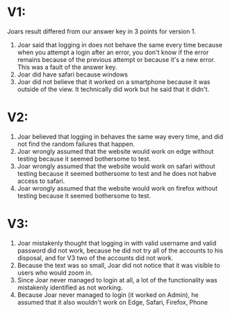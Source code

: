 # V1:

Joars result differed from our answer key in 3 points for version 1.

1. Joar said that logging in does not behave the same every time because when you attempt a login after an error, you don't know if the error remains because of the previous attempt or because it's a new error. This was a fault of the answer key.
2. Joar did have safari because windows
3. Joar did not believe that it worked on a smartphone because it was outside of the view. It technically did work but he said that it didn't.

# V2:

1. Joar believed that logging in behaves the same way every time, and did not find the random failures that happen.
2. Joar wrongly assumed that the website would work on edge without testing because it seemed bothersome to test.
3. Joar wrongly assumed that the website would work on safari without testing because it seemed bothersome to test and he does not habve access to safari.
4. Joar wrongly assumed that the website would work on firefox without testing because it seemed bothersome to test.

# V3:

1. Joar mistakenly thought that logging in with valid username and valid password did not work, because he did not try
   all of the accounts to his disposal, and for V3 two of the accounts did not work.
2. Because the text was so small, Joar did not notice that it was visible to users who would zoom in.
3. Since Joar never managed to login at all, a lot of the functionality was mistakenly identified as not working.
4. Because Joar never managed to login (it worked on Admin), he assumed that it also wouldn't work on Edge, Safari, Firefox, Phone
